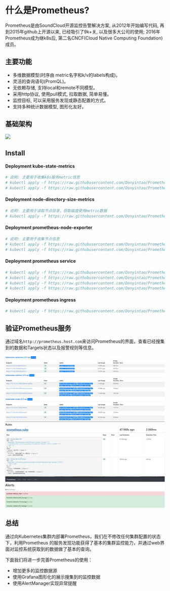 # 什么是Prometheus?

Prometheus是由SoundCloud开源监控告警解决方案, 从2012年开始编写代码, 再到2015年github上开源以来, 已经吸引了9k+关, 以及很多大公司的使用; 2016年Prometheus成为继k8s后, 第二名CNCF(Cloud Native Computing Foundation)成员。

## 主要功能

- 多维数据模型(时序由 metric名字和k/v的labels构成)。
- 灵活的查询语句(PromQL)。
- 无依赖存储, 支持local和remote不同模型。
- 采用http协议, 使用pull模式, 拉取数据, 简单易懂。
- 监控目标, 可以采用服务发现或静态配置的方式。
- 支持多种统计数据模型, 图形化友好。

## 基础架构

![](https://cdn.rawgit.com/prometheus/prometheus/c34257d069c630685da35bcef084632ffd5d6209/documentation/images/architecture.svg)

## Install

#### Deployment kube-state-metrics

```sh
# 说明: 主要用于收集k8s服务metric信息
# kubectl apply -f https://raw.githubusercontent.com/Donyintao/Prometheus/master/kube-state-metrics-rbac.yaml
# kubectl apply -f https://raw.githubusercontent.com/Donyintao/Prometheus/master/kube-state-metrics-deployment.yaml
```

#### Deployment node-directory-size-metrics

```sh
# 说明: 主要用于读取节点目录，获取磁盘使用metric数据
# kubectl apply -f https://raw.githubusercontent.com/Donyintao/Prometheus/master/node-directory-size-metrics.yaml
```

#### Deployment prometheus-node-exporter

```sh
# 说明: 主要用于收集节点信息
# kubectl apply -f https://raw.githubusercontent.com/Donyintao/Prometheus/master/prometheus-node-exporter-rbac.yaml
# kubectl apply -f https://raw.githubusercontent.com/Donyintao/Prometheus/master/prometheus-node-exporter.yaml
```

#### Deployment prometheus service

```sh
# kubectl apply -f https://raw.githubusercontent.com/Donyintao/Prometheus/master/prometheus-rbac.yaml
# kubectl apply -f https://raw.githubusercontent.com/Donyintao/Prometheus/master/prometheus-configmap.yaml
# kubectl apply -f https://raw.githubusercontent.com/Donyintao/Prometheus/master/prometheus-rules-configmap.yaml
# kubectl apply -f https://raw.githubusercontent.com/Donyintao/Prometheus/master/prometheus-deployment.yaml
```

#### Deployment prometheus ingress

```sh
# kubectl apply -f https://raw.githubusercontent.com/Donyintao/Prometheus/master/prometheus-ingress.yaml
```

## 验证Prometheus服务

通过域名`http://prometheus.host.com`来访问Prometheus的界面，查看已经搜集到的数据和Targets状态以及报警规则等信息。

![Prometheus](./images/prometheus-status.jpg)
![Prometheus](./images/prometheus-rules.jpg)
![Prometheus](./images/prometheus-alerts.jpg)

## 总结

通过向Kubernetes集群内部署Prometheus，我们在不修改任何集群配置的状态下，利用Prometheus 的服务发现功能获得了基本的集群监控能力，并通过web界面对监控系统获取到的数据做了基本的查询。

下面我们将进一步完善Prometheus的使用：
+ 增加更多的监控数据源
+ 使用Grafana图形化的展示搜集到的监控数据
+ 使用AlertManager实现异常提醒